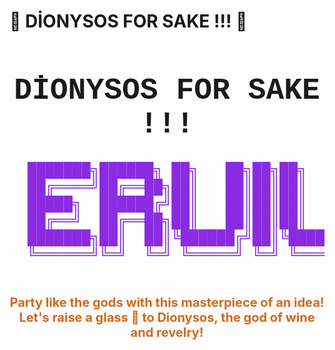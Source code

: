 # 🎉 DİONYSOS FOR SAKE !!! 🎉

<div align="center">
  <h1 style="font-size: 48px; font-family: 'Courier New', Courier, monospace;">
    DİONYSOS FOR SAKE !!!
  </h1>
  <pre style="font-size: 24px; color: #8A2BE2; text-align: center; font-family: 'Courier New', Courier, monospace;">
  ███████╗██████╗ ██╗   ██╗██╗██╗   ██╗███████╗████████╗███████╗
  ██╔════╝██╔══██╗██║   ██║██║██║   ██║██╔════╝╚══██╔══╝██╔════╝
  █████╗  ██████╔╝██║   ██║██║██║   ██║███████╗   ██║   █████╗  
  ██╔══╝  ██╔══██╗██║   ██║██║██║   ██║╚════██╗   ██║   ██╔══╝  
  ███████╗██║  ██║╚██████╔╝██║╚██████╔╝███████╗   ██║   ███████╗
  ╚══════╝╚═╝  ╚═╝ ╚═════╝ ╚═╝ ╚═════╝ ╚══════╝   ╚═╝   ╚══════╝
  </pre>
  <p style="font-size: 20px; font-weight: bold; color: #D2691E;">
    Party like the gods with this masterpiece of an idea! Let's raise a glass 🍷 to Dionysos, the god of wine and revelry! 
  </p>
</div>
